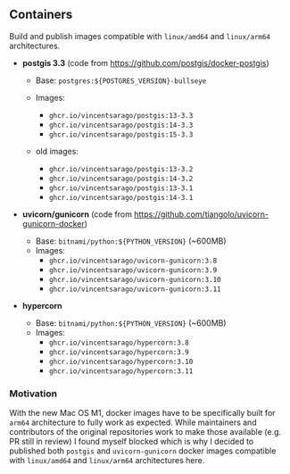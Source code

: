 ## Containers

Build and publish images compatible with `linux/amd64` and `linux/arm64` architectures.

- **postgis 3.3** (code from https://github.com/postgis/docker-postgis)
    - Base: `postgres:${POSTGRES_VERSION}-bullseye`
    - Images:
        - `ghcr.io/vincentsarago/postgis:13-3.3`
        - `ghcr.io/vincentsarago/postgis:14-3.3`
        - `ghcr.io/vincentsarago/postgis:15-3.3`

    - old images:
        - `ghcr.io/vincentsarago/postgis:13-3.2`
        - `ghcr.io/vincentsarago/postgis:14-3.2`
        - `ghcr.io/vincentsarago/postgis:13-3.1`
        - `ghcr.io/vincentsarago/postgis:14-3.1`

- **uvicorn/gunicorn** (code from https://github.com/tiangolo/uvicorn-gunicorn-docker)
    - Base: `bitnami/python:${PYTHON_VERSION}` (~600MB)
    - Images:
        - `ghcr.io/vincentsarago/uvicorn-gunicorn:3.8`
        - `ghcr.io/vincentsarago/uvicorn-gunicorn:3.9`
        - `ghcr.io/vincentsarago/uvicorn-gunicorn:3.10`
        - `ghcr.io/vincentsarago/uvicorn-gunicorn:3.11`

- **hypercorn**
    - Base: `bitnami/python:${PYTHON_VERSION}` (~600MB)
    - Images:
        - `ghcr.io/vincentsarago/hypercorn:3.8`
        - `ghcr.io/vincentsarago/hypercorn:3.9`
        - `ghcr.io/vincentsarago/hypercorn:3.10`
        - `ghcr.io/vincentsarago/hypercorn:3.11`

### Motivation

With the new Mac OS M1, docker images have to be specifically built for `arm64` architecture to fully work as expected. While maintainers and contributors of the original repositories work to make those available (e.g. PR still in review) I found myself blocked which is why I decided to published both `postgis` and `uvicorn-gunicorn` docker images compatible with `linux/amd64` and `linux/arm64` architectures here.
